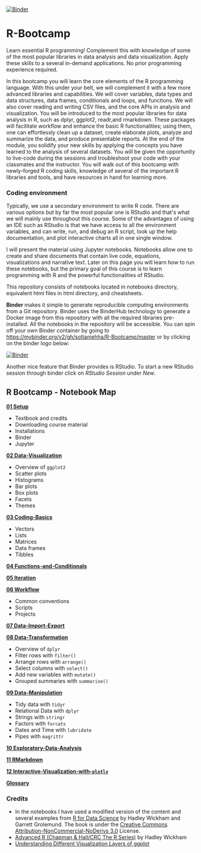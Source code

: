 [![Binder](https://mybinder.org/badge.svg)](https://mybinder.org/v2/gh/soltaniehha/R-Bootcamp/master)

# R-Bootcamp

Learn essential R programming!  Complement this with knowledge of some of the most popular libraries in data analysis and data visualization.  Apply these skills to a several in-demand applications.  No prior programming experience required.

In this bootcamp you will learn the core elements of the R programming language.  With this under your belt, we will complement it with a few more advanced libraries and capabilities. We will cover variables, data types and data structures, data frames, conditionals and loops, and functions.  We will also cover reading and writing CSV files, and the core APIs in analysis and visualization.  You will be introduced to the most popular libraries for data analysis in R, such as dplyr, ggplot2, readr,and rmarkdown. These packages will facilitate workflow and enhance the basic R functionalities; using them, one can effortlessly clean up a dataset, create elaborate plots, analyze and summarize the data, and produce presentable reports. At the end of the module, you solidify your new skills by applying the concepts you have learned to the analysis of several datasets. You will be given the opportunity to live-code during the sessions and troubleshoot your code with your classmates and the instructor. You will walk out of this bootcamp with newly-forged R coding skills, knowledge of several of the important R libraries and tools, and have resources in hand for learning more.

### Coding environment
Typically, we use a secondary environment to write R code. There are various options but by far the most popular one is RStudio and that's what we will mainly use throughout this course. Some of the advantages of using an IDE such as RStudio is that we have access to all the environment variables, and can write, run, and debug an R script, look up the help documentation, and plot interactive charts all in one single window.

I will present the material using Jupyter notebooks. Notebooks allow one to create and share documents that contain live code, equations, visualizations and narrative text. Later on this page you will learn how to run these notebooks, but the primary goal of this course is to learn programming with R and the powerful functionalities of RStudio.

This repository consists of notebooks located in notebooks directory, equivalent html files in html directory, and cheatsheets.

**Binder** makes it simple to generate reproducible computing environments from a Git repository. Binder uses the BinderHub technology to generate a Docker image from this repository with all the required libraries pre-installed. All the notebooks in the repository will be accessible. You can spin off your own Binder container by going to https://mybinder.org/v2/gh/soltaniehha/R-Bootcamp/master or by clicking on the binder logo below:

[![Binder](https://mybinder.org/badge.svg)](https://mybinder.org/v2/gh/soltaniehha/R-Bootcamp/master)

Another nice feature that Binder provides is RStudio. To start a new RStudio session through binder click on *RStudio Session* under *New*.

## R Bootcamp - Notebook Map

**[01 Setup](https://github.com/soltaniehha/R-Bootcamp/blob/master/notebooks/01-Setup.ipynb)**
* Textbook and credits
* Downloading course material
* Installations
* Binder
* Jupyter

**[02 Data-Visualization](https://github.com/soltaniehha/R-Bootcamp/blob/master/notebooks/02-Data-Visualization.ipynb)**
* Overview of `ggplot2`
* Scatter plots
* Histograms
* Bar plots
* Box plots
* Facets
* Themes

**[03 Coding-Basics](https://github.com/soltaniehha/R-Bootcamp/blob/master/notebooks/03-Coding-Basics.ipynb)**
* Vectors
* Lists
* Matrices
* Data frames
* Tibbles

**[04 Functions-and-Conditionals](https://github.com/soltaniehha/R-Bootcamp/blob/master/notebooks/04-Functions-and-Conditionals.ipynb)**

**[05 Iteration](https://github.com/soltaniehha/R-Bootcamp/blob/master/notebooks/05-Iteration.ipynb)**

**[06 Workflow](https://github.com/soltaniehha/R-Bootcamp/blob/master/notebooks/06-Workflow.ipynb)**
* Common conventions
* Scripts
* Projects

**[07 Data-Import-Export](https://github.com/soltaniehha/R-Bootcamp/blob/master/notebooks/07-Data-Import-Export.ipynb)**

**[08 Data-Transformation](https://github.com/soltaniehha/R-Bootcamp/blob/master/notebooks/08-Data-Transformation.ipynb)**
* Overview of `dplyr`
* Filter rows with `filter()`
* Arrange rows with `arrange()`
* Select columns with `select()`
* Add new variables with `mutate()`
* Grouped summaries with `summarise()`

**[09 Data-Manipulation](https://github.com/soltaniehha/R-Bootcamp/blob/master/notebooks/09-Data-Manipulation.ipynb)**
* Tidy data with `tidyr`
* Relational Data with `dplyr`
* Strings with `stringr`
* Factors with `forcats`
* Dates and Time with `lubridate`
* Pipes with `magrittr`

**[10 Exploratory-Data-Analysis](https://github.com/soltaniehha/R-Bootcamp/blob/master/notebooks/10-Exploratory-Data-Analysis.ipynb)**

**[11 RMarkdown](https://github.com/soltaniehha/R-Bootcamp/blob/master/notebooks/11-R-Markdown.ipynb)**

**[12 Interactive-Visualization-with-`plotly`](https://github.com/soltaniehha/R-Bootcamp/blob/master/notebooks/12-Interactive-Visualization-with-plotly.ipynb)**

**[Glossary](https://github.com/soltaniehha/R-Bootcamp/blob/master/notebooks/Glossary.ipynb)**

### Credits
* In the notebooks I have used a modified version of the content and several examples from [R for Data Science](https://www.amazon.com/Data-Science-Transform-Visualize-Model/dp/1491910399) by Hadley Wickham and Garrett Grolemund. The book is under the [Creative Commons Attribution-NonCommercial-NoDerivs 3.0](https://creativecommons.org/licenses/by-nc-nd/3.0/us/) License.
* [Advanced R (Chapman & Hall/CRC The R Series)](https://www.amazon.com/dp/1466586966/ref=cm_sw_su_dp?tag=devtools-20) by Hadley Wickham
* [Understanding Different Visualization Layers of ggplot](https://skillgaze.com/2017/10/31/understanding-different-visualization-layers-of-ggplot/)
